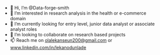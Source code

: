 - 👋 Hi, I’m @Data-forge-smith
- 👀 I’m interested in research analysis in the health or e-commerce domain
- 🌱 I’m currently looking for entry level, junior data analyst or associate analyst roles
- 💞️ I’m looking to collaborate on research based projects
- 📫 Reach me on olalekanseun200@gmail.com or www.linkedin.com/in/lekanodunlade

<!---
Data-forge-smith/Data-forge-smith is a ✨ special ✨ repository because its `README.md` (this file) appears on your GitHub profile.
You can click the Preview link to take a look at your changes.
--->
